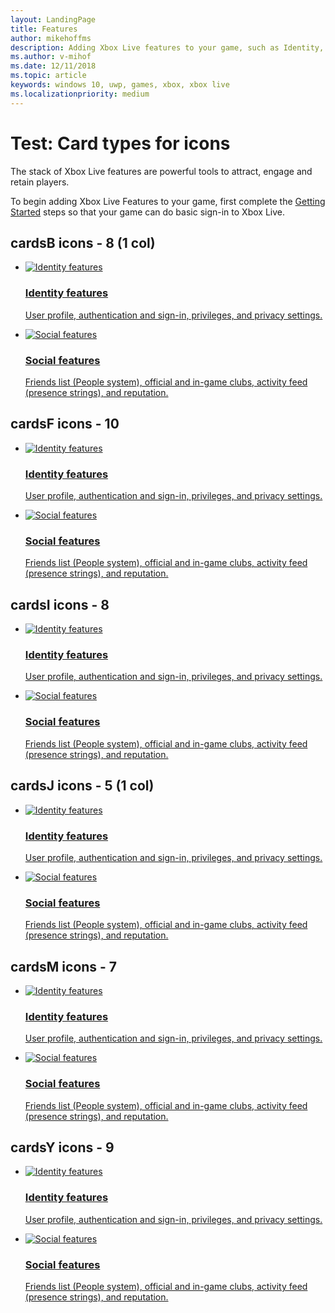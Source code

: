 ```yaml
---
layout: LandingPage
title: Features
author: mikehoffms
description: Adding Xbox Live features to your game, such as Identity, Social features, Achievements, Cloud Storage, Multiplayer features, and External Services.
ms.author: v-mihof
ms.date: 12/11/2018
ms.topic: article
keywords: windows 10, uwp, games, xbox, xbox live
ms.localizationpriority: medium
---
```


<h1>Test: Card types for icons</h1>

<p>
  The stack of Xbox Live features are powerful tools to attract, engage and retain players.
</p>
<p>
  To begin adding Xbox Live Features to your game, first complete the <a href="../get-started/index.md">Getting Started</a> steps so that your game can do basic sign-in to Xbox Live.
</p>


<h2>cardsB icons - 8 (1 col)</h2>
<ul class="cardsB panelContent cols cols2">
    <li>
        <a href="/gaming/xbox-live/features/identity">
            <div class="cardSize">
                <div class="cardPadding">
                    <div class="card">
                        <div class="cardImageOuter">
                            <div class="cardImage">
                                <img src="https://docs.microsoft.com/media/common/i_identity-protection.svg" alt="Identity features" />
                            </div>
                        </div>
                        <div class="cardText">
                            <h3>Identity features</h3>
                            <p>User profile, authentication and sign-in, privileges, and privacy settings.</p>
                        </div>
                    </div>
                </div>
            </div>
        </a>
    </li>
    <li>
        <a href="/gaming/xbox-live/social-platform/social-platform">
            <div class="cardSize">
                <div class="cardPadding">
                    <div class="card">
                        <div class="cardImageOuter">
                            <div class="cardImage">
                                <img src="https://docs.microsoft.com/media/common/i_identity-protection.svg" alt="Social features" />
                            </div>
                        </div>
                        <div class="cardText">
                            <h3>Social features</h3>
                            <p>Friends list (People system), official and in-game clubs, activity feed (presence strings), and reputation.</p>
                        </div>
                    </div>
                </div>
            </div>
        </a>
    </li>
</ul>


<h2>cardsF icons - 10</h2>
<ul class="cardsF panelContent cols cols2">
    <li>
        <a href="/gaming/xbox-live/features/identity">
            <div class="cardSize">
                <div class="cardPadding">
                    <div class="card">
                        <div class="cardImageOuter">
                            <div class="cardImage">
                                <img src="https://docs.microsoft.com/media/common/i_identity-protection.svg" alt="Identity features" />
                            </div>
                        </div>
                        <div class="cardText">
                            <h3>Identity features</h3>
                            <p>User profile, authentication and sign-in, privileges, and privacy settings.</p>
                        </div>
                    </div>
                </div>
            </div>
        </a>
    </li>
    <li>
        <a href="/gaming/xbox-live/social-platform/social-platform">
            <div class="cardSize">
                <div class="cardPadding">
                    <div class="card">
                        <div class="cardImageOuter">
                            <div class="cardImage">
                                <img src="https://docs.microsoft.com/media/common/i_identity-protection.svg" alt="Social features" />
                            </div>
                        </div>
                        <div class="cardText">
                            <h3>Social features</h3>
                            <p>Friends list (People system), official and in-game clubs, activity feed (presence strings), and reputation.</p>
                        </div>
                    </div>
                </div>
            </div>
        </a>
    </li>
</ul>


<h2>cardsI icons - 8</h2>
<ul class="cardsI panelContent cols cols2">
    <li>
        <a href="/gaming/xbox-live/features/identity">
            <div class="cardSize">
                <div class="cardPadding">
                    <div class="card">
                        <div class="cardImageOuter">
                            <div class="cardImage">
                                <img src="https://docs.microsoft.com/media/common/i_identity-protection.svg" alt="Identity features" />
                            </div>
                        </div>
                        <div class="cardText">
                            <h3>Identity features</h3>
                            <p>User profile, authentication and sign-in, privileges, and privacy settings.</p>
                        </div>
                    </div>
                </div>
            </div>
        </a>
    </li>
    <li>
        <a href="/gaming/xbox-live/social-platform/social-platform">
            <div class="cardSize">
                <div class="cardPadding">
                    <div class="card">
                        <div class="cardImageOuter">
                            <div class="cardImage">
                                <img src="https://docs.microsoft.com/media/common/i_identity-protection.svg" alt="Social features" />
                            </div>
                        </div>
                        <div class="cardText">
                            <h3>Social features</h3>
                            <p>Friends list (People system), official and in-game clubs, activity feed (presence strings), and reputation.</p>
                        </div>
                    </div>
                </div>
            </div>
        </a>
    </li>
</ul>


<h2>cardsJ icons - 5 (1 col)</h2>
<ul class="cardsJ panelContent cols cols2">
    <li>
        <a href="/gaming/xbox-live/features/identity">
            <div class="cardSize">
                <div class="cardPadding">
                    <div class="card">
                        <div class="cardImageOuter">
                            <div class="cardImage">
                                <img src="https://docs.microsoft.com/media/common/i_identity-protection.svg" alt="Identity features" />
                            </div>
                        </div>
                        <div class="cardText">
                            <h3>Identity features</h3>
                            <p>User profile, authentication and sign-in, privileges, and privacy settings.</p>
                        </div>
                    </div>
                </div>
            </div>
        </a>
    </li>
    <li>
        <a href="/gaming/xbox-live/social-platform/social-platform">
            <div class="cardSize">
                <div class="cardPadding">
                    <div class="card">
                        <div class="cardImageOuter">
                            <div class="cardImage">
                                <img src="https://docs.microsoft.com/media/common/i_identity-protection.svg" alt="Social features" />
                            </div>
                        </div>
                        <div class="cardText">
                            <h3>Social features</h3>
                            <p>Friends list (People system), official and in-game clubs, activity feed (presence strings), and reputation.</p>
                        </div>
                    </div>
                </div>
            </div>
        </a>
    </li>
</ul>


<h2>cardsM icons - 7</h2>
<ul class="cardsM panelContent cols cols2">
    <li>
        <a href="/gaming/xbox-live/features/identity">
            <div class="cardSize">
                <div class="cardPadding">
                    <div class="card">
                        <div class="cardImageOuter">
                            <div class="cardImage">
                                <img src="https://docs.microsoft.com/media/common/i_identity-protection.svg" alt="Identity features" />
                            </div>
                        </div>
                        <div class="cardText">
                            <h3>Identity features</h3>
                            <p>User profile, authentication and sign-in, privileges, and privacy settings.</p>
                        </div>
                    </div>
                </div>
            </div>
        </a>
    </li>
    <li>
        <a href="/gaming/xbox-live/social-platform/social-platform">
            <div class="cardSize">
                <div class="cardPadding">
                    <div class="card">
                        <div class="cardImageOuter">
                            <div class="cardImage">
                                <img src="https://docs.microsoft.com/media/common/i_identity-protection.svg" alt="Social features" />
                            </div>
                        </div>
                        <div class="cardText">
                            <h3>Social features</h3>
                            <p>Friends list (People system), official and in-game clubs, activity feed (presence strings), and reputation.</p>
                        </div>
                    </div>
                </div>
            </div>
        </a>
    </li>
</ul>


<h2>cardsY icons - 9</h2>
<ul class="cardsY panelContent cols cols2">
    <li>
        <a href="/gaming/xbox-live/features/identity">
            <div class="cardSize">
                <div class="cardPadding">
                    <div class="card">
                        <div class="cardImageOuter">
                            <div class="cardImage">
                                <img src="https://docs.microsoft.com/media/common/i_identity-protection.svg" alt="Identity features" />
                            </div>
                        </div>
                        <div class="cardText">
                            <h3>Identity features</h3>
                            <p>User profile, authentication and sign-in, privileges, and privacy settings.</p>
                        </div>
                    </div>
                </div>
            </div>
        </a>
    </li>
    <li>
        <a href="/gaming/xbox-live/social-platform/social-platform">
            <div class="cardSize">
                <div class="cardPadding">
                    <div class="card">
                        <div class="cardImageOuter">
                            <div class="cardImage">
                                <img src="https://docs.microsoft.com/media/common/i_identity-protection.svg" alt="Social features" />
                            </div>
                        </div>
                        <div class="cardText">
                            <h3>Social features</h3>
                            <p>Friends list (People system), official and in-game clubs, activity feed (presence strings), and reputation.</p>
                        </div>
                    </div>
                </div>
            </div>
        </a>
    </li>
</ul>
